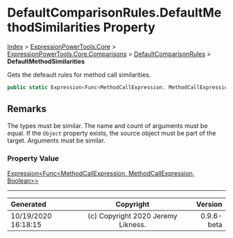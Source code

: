 ﻿# DefaultComparisonRules.DefaultMethodSimilarities Property

[Index](../index.md) > [ExpressionPowerTools.Core](ExpressionPowerTools.Core.a.md) > [ExpressionPowerTools.Core.Comparisons](ExpressionPowerTools.Core.Comparisons.n.md) > [DefaultComparisonRules](ExpressionPowerTools.Core.Comparisons.DefaultComparisonRules.cs.md) > **DefaultMethodSimilarities**

Gets the defeault rules for method call similarities.

```csharp
public static Expression<Func<MethodCallExpression, MethodCallExpression, Boolean>> DefaultMethodSimilarities { get; }
```

## Remarks

The types must be similar. The name and count of arguments must be equal. If the `Object` property exists, the source object must be part of the target.
            Arguments must be similar.

### Property Value

 [Expression&lt;Func&lt;MethodCallExpression, MethodCallExpression, Boolean>>](https://docs.microsoft.com/dotnet/api/system.linq.expressions.expression-1) 


---

| Generated | Copyright | Version |
| :-- | :-: | --: |
| 10/19/2020 16:18:15 | (c) Copyright 2020 Jeremy Likness. | 0.9.6-beta |
